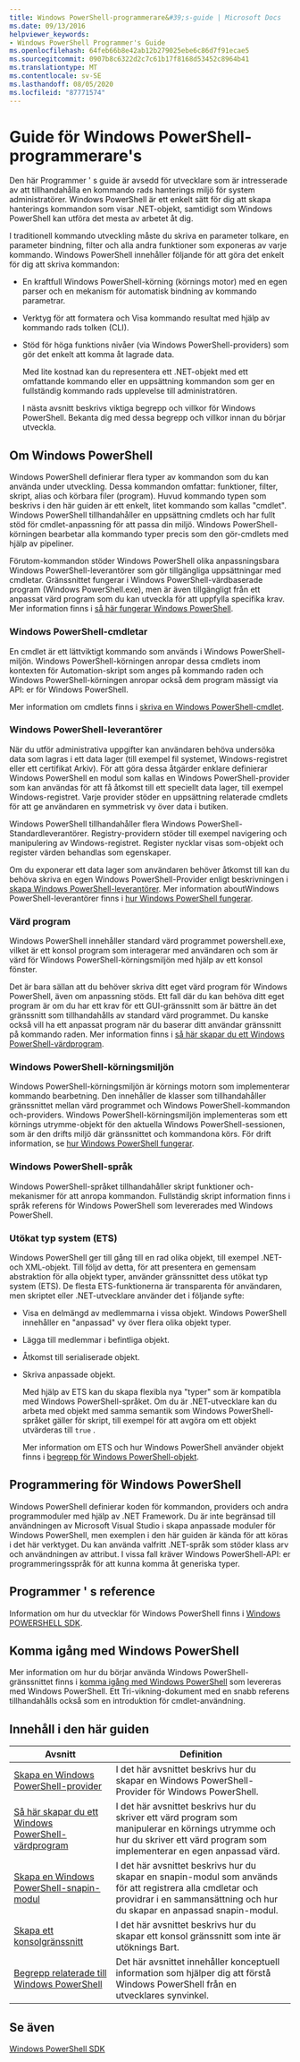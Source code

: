```yaml
---
title: Windows PowerShell-programmerare&#39;s-guide | Microsoft Docs
ms.date: 09/13/2016
helpviewer_keywords:
- Windows PowerShell Programmer's Guide
ms.openlocfilehash: 64feb66b8e42ab12b279025ebe6c86d7f91ecae5
ms.sourcegitcommit: 0907b8c6322d2c7c61b17f8168d53452c8964b41
ms.translationtype: MT
ms.contentlocale: sv-SE
ms.lasthandoff: 08/05/2020
ms.locfileid: "87771574"
---
```

# <a name="windows-powershell-programmer39s-guide"></a>Guide för Windows PowerShell-programmerare&#39;s

Den här Programmer ' s guide är avsedd för utvecklare som är intresserade av att tillhandahålla en kommando rads hanterings miljö för system administratörer. Windows PowerShell är ett enkelt sätt för dig att skapa hanterings kommandon som visar .NET-objekt, samtidigt som Windows PowerShell kan utföra det mesta av arbetet åt dig.

I traditionell kommando utveckling måste du skriva en parameter tolkare, en parameter bindning, filter och alla andra funktioner som exponeras av varje kommando. Windows PowerShell innehåller följande för att göra det enkelt för dig att skriva kommandon:

- En kraftfull Windows PowerShell-körning (körnings motor) med en egen parser och en mekanism för automatisk bindning av kommando parametrar.

- Verktyg för att formatera och Visa kommando resultat med hjälp av kommando rads tolken (CLI).

- Stöd för höga funktions nivåer (via Windows PowerShell-providers) som gör det enkelt att komma åt lagrade data.

  Med lite kostnad kan du representera ett .NET-objekt med ett omfattande kommando eller en uppsättning kommandon som ger en fullständig kommando rads upplevelse till administratören.

  I nästa avsnitt beskrivs viktiga begrepp och villkor för Windows PowerShell. Bekanta dig med dessa begrepp och villkor innan du börjar utveckla.

## <a name="about-windows-powershell"></a>Om Windows PowerShell

Windows PowerShell definierar flera typer av kommandon som du kan använda under utveckling. Dessa kommandon omfattar: funktioner, filter, skript, alias och körbara filer (program). Huvud kommando typen som beskrivs i den här guiden är ett enkelt, litet kommando som kallas "cmdlet". Windows PowerShell tillhandahåller en uppsättning cmdlets och har fullt stöd för cmdlet-anpassning för att passa din miljö. Windows PowerShell-körningen bearbetar alla kommando typer precis som den gör-cmdlets med hjälp av pipeliner.

Förutom-kommandon stöder Windows PowerShell olika anpassningsbara Windows PowerShell-leverantörer som gör tillgängliga uppsättningar med cmdletar. Gränssnittet fungerar i Windows PowerShell-värdbaserade program (Windows PowerShell.exe), men är även tillgängligt från ett anpassat värd program som du kan utveckla för att uppfylla specifika krav. Mer information finns i [så här fungerar Windows PowerShell](/previous-versions//ms714658(v=vs.85)).

### <a name="windows-powershell-cmdlets"></a>Windows PowerShell-cmdletar

En cmdlet är ett lättviktigt kommando som används i Windows PowerShell-miljön. Windows PowerShell-körningen anropar dessa cmdlets inom kontexten för Automation-skript som anges på kommando raden och Windows PowerShell-körningen anropar också dem program mässigt via API: er för Windows PowerShell.

Mer information om cmdlets finns i [skriva en Windows PowerShell-cmdlet](../cmdlet/writing-a-windows-powershell-cmdlet.md).

### <a name="windows-powershell-providers"></a>Windows PowerShell-leverantörer

När du utför administrativa uppgifter kan användaren behöva undersöka data som lagras i ett data lager (till exempel fil systemet, Windows-registret eller ett certifikat Arkiv). För att göra dessa åtgärder enklare definierar Windows PowerShell en modul som kallas en Windows PowerShell-provider som kan användas för att få åtkomst till ett speciellt data lager, till exempel Windows-registret. Varje provider stöder en uppsättning relaterade cmdlets för att ge användaren en symmetrisk vy över data i butiken.

Windows PowerShell tillhandahåller flera Windows PowerShell-Standardleverantörer. Registry-providern stöder till exempel navigering och manipulering av Windows-registret. Register nycklar visas som-objekt och register värden behandlas som egenskaper.

Om du exponerar ett data lager som användaren behöver åtkomst till kan du behöva skriva en egen Windows PowerShell-Provider enligt beskrivningen i [skapa Windows PowerShell-leverantörer](./how-to-create-a-windows-powershell-provider.md). Mer information aboutWindows PowerShell-leverantörer finns i [hur Windows PowerShell fungerar](/previous-versions//ms714658(v=vs.85)).

### <a name="host-application"></a>Värd program

Windows PowerShell innehåller standard värd programmet powershell.exe, vilket är ett konsol program som interagerar med användaren och som är värd för Windows PowerShell-körningsmiljön med hjälp av ett konsol fönster.

Det är bara sällan att du behöver skriva ditt eget värd program för Windows PowerShell, även om anpassning stöds. Ett fall där du kan behöva ditt eget program är om du har ett krav för ett GUI-gränssnitt som är bättre än det gränssnitt som tillhandahålls av standard värd programmet. Du kanske också vill ha ett anpassat program när du baserar ditt användar gränssnitt på kommando raden. Mer information finns i [så här skapar du ett Windows PowerShell-värdprogram](/powershell/scripting/developer/hosting/writing-a-windows-powershell-host-application).

### <a name="windows-powershell-runtime"></a>Windows PowerShell-körningsmiljön

Windows PowerShell-körningsmiljön är körnings motorn som implementerar kommando bearbetning. Den innehåller de klasser som tillhandahåller gränssnittet mellan värd programmet och Windows PowerShell-kommandon och-providers. Windows PowerShell-körningsmiljön implementeras som ett körnings utrymme-objekt för den aktuella Windows PowerShell-sessionen, som är den drifts miljö där gränssnittet och kommandona körs. För drift information, se [hur Windows PowerShell fungerar](/previous-versions//ms714658(v=vs.85)).

### <a name="windows-powershell-language"></a>Windows PowerShell-språk

Windows PowerShell-språket tillhandahåller skript funktioner och-mekanismer för att anropa kommandon. Fullständig skript information finns i språk referens för Windows PowerShell som levererades med Windows PowerShell.

### <a name="extended-type-system-ets"></a>Utökat typ system (ETS)

Windows PowerShell ger till gång till en rad olika objekt, till exempel .NET-och XML-objekt. Till följd av detta, för att presentera en gemensam abstraktion för alla objekt typer, använder gränssnittet dess utökat typ system (ETS). De flesta ETS-funktionerna är transparenta för användaren, men skriptet eller .NET-utvecklare använder det i följande syfte:

- Visa en delmängd av medlemmarna i vissa objekt. Windows PowerShell innehåller en "anpassad" vy över flera olika objekt typer.

- Lägga till medlemmar i befintliga objekt.

- Åtkomst till serialiserade objekt.

- Skriva anpassade objekt.

  Med hjälp av ETS kan du skapa flexibla nya "typer" som är kompatibla med Windows PowerShell-språket. Om du är .NET-utvecklare kan du arbeta med objekt med samma semantik som Windows PowerShell-språket gäller för skript, till exempel för att avgöra om ett objekt utvärderas till `true` .

  Mer information om ETS och hur Windows PowerShell använder objekt finns i [begrepp för Windows PowerShell-objekt](/powershell/scripting/learn/understanding-important-powershell-concepts?view=powershell-6).

## <a name="programming-for-windows-powershell"></a>Programmering för Windows PowerShell

Windows PowerShell definierar koden för kommandon, providers och andra programmoduler med hjälp av .NET Framework. Du är inte begränsad till användningen av Microsoft Visual Studio i skapa anpassade moduler för Windows PowerShell, men exemplen i den här guiden är kända för att köras i det här verktyget. Du kan använda valfritt .NET-språk som stöder klass arv och användningen av attribut. I vissa fall kräver Windows PowerShell-API: er programmeringsspråk för att kunna komma åt generiska typer.

## <a name="programmers-reference"></a>Programmer ' s reference

Information om hur du utvecklar för Windows PowerShell finns i [Windows POWERSHELL SDK](../windows-powershell-reference.md).

## <a name="getting-started-using-windows-powershell"></a>Komma igång med Windows PowerShell

Mer information om hur du börjar använda Windows PowerShell-gränssnittet finns i [komma igång med Windows PowerShell](/powershell/scripting/getting-started/getting-started-with-windows-powershell) som levereras med Windows PowerShell. Ett Tri-vikning-dokument med en snabb referens tillhandahålls också som en introduktion för cmdlet-användning.

## <a name="contents-of-this-guide"></a>Innehåll i den här guiden

|Avsnitt|Definition|
|-----------|----------------|
|[Skapa en Windows PowerShell-provider](./how-to-create-a-windows-powershell-provider.md)|I det här avsnittet beskrivs hur du skapar en Windows PowerShell-Provider för Windows PowerShell.|
|[Så här skapar du ett Windows PowerShell-värdprogram](/powershell/scripting/developer/hosting/writing-a-windows-powershell-host-application)|I det här avsnittet beskrivs hur du skriver ett värd program som manipulerar en körnings utrymme och hur du skriver ett värd program som implementerar en egen anpassad värd.|
|[Skapa en Windows PowerShell-snapin-modul](../cmdlet/how-to-create-a-windows-powershell-snap-in.md)|I det här avsnittet beskrivs hur du skapar en snapin-modul som används för att registrera alla cmdletar och providrar i en sammansättning och hur du skapar en anpassad snapin-modul.|
|[Skapa ett konsolgränssnitt](./how-to-create-a-console-shell.md)|I det här avsnittet beskrivs hur du skapar ett konsol gränssnitt som inte är utöknings Bart.|
|[Begrepp relaterade till Windows PowerShell](./windows-powershell-concepts.md)|Det här avsnittet innehåller konceptuell information som hjälper dig att förstå Windows PowerShell från en utvecklares synvinkel.|

## <a name="see-also"></a>Se även

[Windows PowerShell SDK](../windows-powershell-reference.md)
